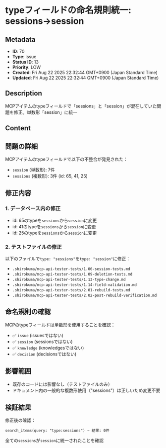 # typeフィールドの命名規則統一: sessions→session

## Metadata

- **ID**: 70
- **Type**: issue
- **Status ID**: 13
- **Priority**: LOW
- **Created**: Fri Aug 22 2025 22:32:44 GMT+0900 (Japan Standard Time)
- **Updated**: Fri Aug 22 2025 22:32:44 GMT+0900 (Japan Standard Time)

## Description

MCPアイテムのtypeフィールドで「sessions」と「session」が混在していた問題を修正。単数形「session」に統一

## Content

## 問題の詳細

MCPアイテムのtypeフィールドで以下の不整合が発見された：
- `session` (単数形): 7件
- `sessions` (複数形): 3件 (id: 65, 41, 25)

## 修正内容

### 1. データベース内の修正
- id: 65のtypeを`sessions`から`session`に変更
- id: 41のtypeを`sessions`から`session`に変更
- id: 25のtypeを`sessions`から`session`に変更

### 2. テストファイルの修正
以下のファイルで`type: "sessions"`を`type: "session"`に修正：
- `.shirokuma/mcp-api-tester-tests/1.06-session-tests.md`
- `.shirokuma/mcp-api-tester-tests/1.09-deletion-tests.md`
- `.shirokuma/mcp-api-tester-tests/1.13-type-change.md`
- `.shirokuma/mcp-api-tester-tests/1.14-field-validation.md`
- `.shirokuma/mcp-api-tester-tests/2.01-rebuild-tests.md`
- `.shirokuma/mcp-api-tester-tests/2.02-post-rebuild-verification.md`

## 命名規則の確認

MCPのtypeフィールドは単数形を使用することを確認：
- ✅ `issue` (issuesではない)
- ✅ `session` (sessionsではない)
- ✅ `knowledge` (knowledgesではない)
- ✅ `decision` (decisionsではない)

## 影響範囲

- 既存のコードには影響なし（テストファイルのみ）
- ドキュメント内の一般的な複数形使用（"sessions"）は正しいため変更不要

## 検証結果

修正後の確認：
```
search_items(query: "type:sessions") → 結果: 0件
```
全ての`sessions`が`session`に統一されたことを確認

